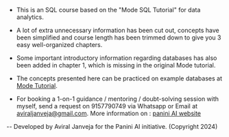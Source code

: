 - This is an SQL course based on the "Mode SQL Tutorial" for data analytics. 

- A lot of extra unnecessary information has been cut out, concepts have been simplified and course length has been trimmed down to give you 3 easy well-organized chapters.

- Some important introductory information regarding databases has also been added in chapter 1, which is missing in the original Mode tutorial.

- The concepts presented here can be practiced on example databases at [Mode Tutorial](https://mode.com/sql-tutorial).

- For booking a 1-on-1 guidance / mentoring / doubt-solving session with myself, send a request on 9157790749 via Whatsapp or Email at aviraljanveja@gmail.com. More information on : [panini AI website](https://aviraljanveja.my.canva.site/)

-- Developed by Aviral Janveja for the Panini AI initiative. (Copyright 2024)